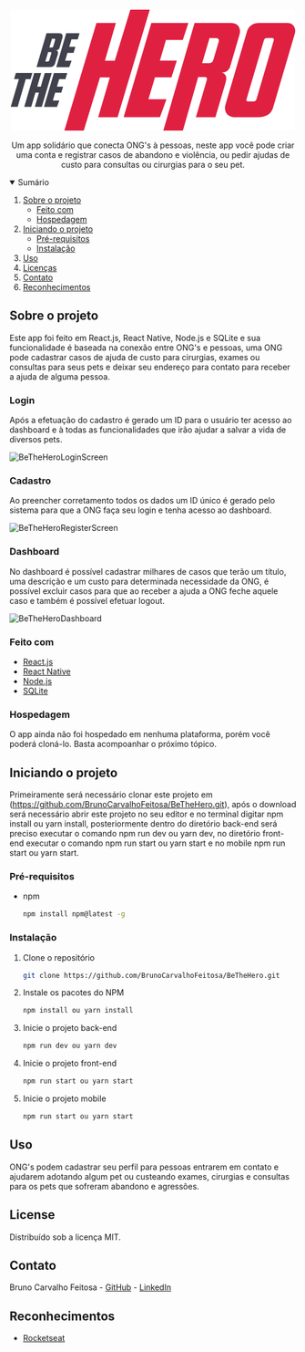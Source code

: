 <!-- PROJECT LOGO -->
<br />
<p align="center">
  <a href="https://github.com/BrunoCarvalhoFeitosa/BeTheHero">
    <img src="/frontend/src/assets/brand.svg" alt="Logo" />
  </a>

  <p align="center">
    Um app solidário que conecta ONG's à pessoas, neste app você pode criar uma conta e registrar casos de abandono e violência, ou pedir ajudas de custo para consultas ou cirurgias para o seu pet.
  </p>
</p>



<!-- TABLE OF CONTENTS -->
<details open="open">
  <summary>Sumário</summary>
  <ol>
    <li>
      <a href="#sobre-o-projeto">Sobre o projeto</a>
      <ul>
        <li><a href="#feito-com">Feito com</a></li>
        <li><a href="#hospedagem">Hospedagem</a></li>
      </ul>
    </li>
    <li>
      <a href="#iniciando-o-projeto">Iniciando o projeto</a>
      <ul>
        <li><a href="#pré-requisitos">Pré-requisitos</a></li>
        <li><a href="#instalação">Instalação</a></li>
      </ul>
    </li>
    <li><a href="#uso">Uso</a></li>
    <li><a href="#license">Licenças</a></li>
    <li><a href="#contato">Contato</a></li>
    <li><a href="#reconhecimentos">Reconhecimentos</a></li>
  </ol>
</details>



<!-- ABOUT THE PROJECT -->
## Sobre o projeto
Este app foi feito em React.js, React Native, Node.js e SQLite e sua funcionalidade é baseada na conexão entre ONG's e pessoas, uma ONG pode cadastrar casos de ajuda de custo para cirurgias, exames ou consultas para seus pets e deixar seu endereço para contato para receber a ajuda de alguma pessoa.

### Login
Após a efetuação do cadastro é gerado um ID para o usuário ter acesso ao dashboard e à todas as funcionalidades que irão ajudar a salvar a vida de diversos pets.

![BeTheHeroLoginScreen](https://user-images.githubusercontent.com/46093815/133952770-abe3d731-3409-4dda-88bf-c4e794498f63.png)

### Cadastro
Ao preencher corretamento todos os dados um ID único é gerado pelo sistema para que a ONG faça seu login e tenha acesso ao dashboard.

![BeTheHeroRegisterScreen](https://user-images.githubusercontent.com/46093815/133953290-f3b71b13-625b-416b-9452-f8743758a775.png)

### Dashboard
No dashboard é possível cadastrar milhares de casos que terão um título, uma descrição e um custo para determinada necessidade da ONG, é possível excluir casos para que ao receber a ajuda a ONG feche aquele caso e também é possível efetuar logout.

![BeTheHeroDashboard](https://user-images.githubusercontent.com/46093815/133953440-50115db3-85c0-4c84-9efe-5444575be2de.png)


### Feito com

* [React.js](https://pt-br.reactjs.org/)
* [React Native](https://reactnative.dev/)
* [Node.js](https://nodejs.org/en/)
* [SQLite](https://www.sqlite.org/index.html)

### Hospedagem

O app ainda não foi hospedado em nenhuma plataforma, porém você poderá cloná-lo. Basta acompoanhar o próximo tópico.

<!-- GETTING STARTED -->
## Iniciando o projeto

Primeiramente será necessário clonar este projeto em (https://github.com/BrunoCarvalhoFeitosa/BeTheHero.git), após o download será necessário abrir este projeto no seu
editor e no terminal digitar npm install ou yarn install, posteriormente dentro do diretório back-end será preciso executar o comando npm run dev ou yarn dev, no diretório front-end executar o comando npm run start ou yarn start e no mobile npm run start ou yarn start. 

### Pré-requisitos

* npm
  ```sh
  npm install npm@latest -g
  ```

### Instalação

1. Clone o repositório
   ```sh
   git clone https://github.com/BrunoCarvalhoFeitosa/BeTheHero.git
   ```
2. Instale os pacotes do NPM
   ```sh
   npm install ou yarn install
   ```
   
3. Inicie o projeto back-end
   ```sh
   npm run dev ou yarn dev
   ```   
4. Inicie o projeto front-end
   ```sh
   npm run start ou yarn start
   ```
      
5. Inicie o projeto mobile
   ```sh
   npm run start ou yarn start
   ```


<!-- USAGE EXAMPLES -->
## Uso

ONG's podem cadastrar seu perfil para pessoas entrarem em contato e ajudarem adotando algum pet ou custeando exames, cirurgias e consultas para os pets que sofreram abandono e agressões.


<!-- LICENSE -->
## License

Distribuído sob a licença MIT.

<!-- CONTACT -->
## Contato

Bruno Carvalho Feitosa - [GitHub](https://github.com/BrunoCarvalhoFeitosa) - [LinkedIn](https://www.linkedin.com/in/bruno-carvalho-feitosa/)


<!-- ACKNOWLEDGEMENTS -->
## Reconhecimentos
* [Rocketseat](https://rocketseat.com.br/)
